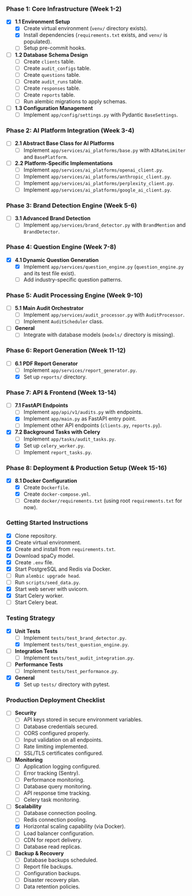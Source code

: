 ### Phase 1: Core Infrastructure (Week 1-2)

-   [x] **1.1 Environment Setup**
    -   [x] Create virtual environment (`venv/` directory exists).
    -   [x] Install dependencies (`requirements.txt` exists, and `venv/` is populated).
    -   [ ] Setup pre-commit hooks.
-   [ ] **1.2 Database Schema Design**
    -   [ ] Create `clients` table.
    -   [ ] Create `audit_configs` table.
    -   [ ] Create `questions` table.
    -   [ ] Create `audit_runs` table.
    -   [ ] Create `responses` table.
    -   [ ] Create `reports` table.
    -   [ ] Run alembic migrations to apply schemas.
-   [ ] **1.3 Configuration Management**
    -   [ ] Implement `app/config/settings.py` with Pydantic `BaseSettings`.

### Phase 2: AI Platform Integration (Week 3-4)

-   [ ] **2.1 Abstract Base Class for AI Platforms**
    -   [ ] Implement `app/services/ai_platforms/base.py` with `AIRateLimiter` and `BasePlatform`.
-   [ ] **2.2 Platform-Specific Implementations**
    -   [ ] Implement `app/services/ai_platforms/openai_client.py`.
    -   [ ] Implement `app/services/ai_platforms/anthropic_client.py`.
    -   [ ] Implement `app/services/ai_platforms/perplexity_client.py`.
    -   [ ] Implement `app/services/ai_platforms/google_ai_client.py`.

### Phase 3: Brand Detection Engine (Week 5-6)

-   [ ] **3.1 Advanced Brand Detection**
    -   [ ] Implement `app/services/brand_detector.py` with `BrandMention` and `BrandDetector`.

### Phase 4: Question Engine (Week 7-8)

-   [x] **4.1 Dynamic Question Generation**
    -   [x] Implement `app/services/question_engine.py` (`question_engine.py` and its test file exist).
    -   [ ] Add industry-specific question patterns.

### Phase 5: Audit Processing Engine (Week 9-10)

-   [ ] **5.1 Main Audit Orchestrator**
    -   [ ] Implement `app/services/audit_processor.py` with `AuditProcessor`.
    -   [ ] Implement `AuditScheduler` class.
-   [ ] **General**
    -   [ ] Integrate with database models (`models/` directory is missing).

### Phase 6: Report Generation (Week 11-12)

-   [ ] **6.1 PDF Report Generator**
    -   [ ] Implement `app/services/report_generator.py`.
    -   [x] Set up `reports/` directory.

### Phase 7: API & Frontend (Week 13-14)

-   [ ] **7.1 FastAPI Endpoints**
    -   [ ] Implement `app/api/v1/audits.py` with endpoints.
    -   [x] Implement `app/main.py` as FastAPI entry point.
    -   [ ] Implement other API endpoints (`clients.py`, `reports.py`).
-   [x] **7.2 Background Tasks with Celery**
    -   [ ] Implement `app/tasks/audit_tasks.py`.
    -   [x] Set up `celery_worker.py`.
    -   [ ] Implement `report_tasks.py`.

### Phase 8: Deployment & Production Setup (Week 15-16)

-   [x] **8.1 Docker Configuration**
    -   [x] Create `Dockerfile`.
    -   [x] Create `docker-compose.yml`.
    -   [ ] Create `docker/requirements.txt` (using root `requirements.txt` for now).

### Getting Started Instructions

-   [x] Clone repository.
-   [x] Create virtual environment.
-   [x] Create and install from `requirements.txt`.
-   [x] Download spaCy model.
-   [x] Create `.env` file.
-   [x] Start PostgreSQL and Redis via Docker.
-   [ ] Run `alembic upgrade head`.
-   [ ] Run `scripts/seed_data.py`.
-   [x] Start web server with uvicorn.
-   [x] Start Celery worker.
-   [ ] Start Celery beat.

### Testing Strategy

-   [x] **Unit Tests**
    -   [ ] Implement `tests/test_brand_detector.py`.
    -   [x] Implement `tests/test_question_engine.py`.
-   [ ] **Integration Tests**
    -   [ ] Implement `tests/test_audit_integration.py`.
-   [ ] **Performance Tests**
    -   [ ] Implement `tests/test_performance.py`.
-   [x] **General**
    -   [x] Set up `tests/` directory with pytest.

### Production Deployment Checklist

-   [ ] **Security**
    -   [ ] API keys stored in secure environment variables.
    -   [ ] Database credentials secured.
    -   [ ] CORS configured properly.
    -   [ ] Input validation on all endpoints.
    -   [ ] Rate limiting implemented.
    -   [ ] SSL/TLS certificates configured.
-   [ ] **Monitoring**
    -   [ ] Application logging configured.
    -   [ ] Error tracking (Sentry).
    -   [ ] Performance monitoring.
    -   [ ] Database query monitoring.
    -   [ ] API response time tracking.
    -   [ ] Celery task monitoring.
-   [ ] **Scalability**
    -   [ ] Database connection pooling.
    -   [ ] Redis connection pooling.
    -   [x] Horizontal scaling capability (via Docker).
    -   [ ] Load balancer configuration.
    -   [ ] CDN for report delivery.
    -   [ ] Database read replicas.
-   [ ] **Backup & Recovery**
    -   [ ] Database backups scheduled.
    -   [ ] Report file backups.
    -   [ ] Configuration backups.
    -   [ ] Disaster recovery plan.
    -   [ ] Data retention policies.
